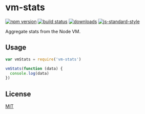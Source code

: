 # vm-stats
[![npm version][2]][3] [![build status][4]][5]
[![downloads][8]][9] [![js-standard-style][10]][11]

Aggregate stats from the Node VM.

## Usage
```js
var vmStats = require('vm-stats')

vmStats(function (data) {
  console.log(data)
})
```

## License
[MIT](https://tldrlegal.com/license/mit-license)

[0]: https://img.shields.io/badge/stability-experimental-orange.svg?style=flat-square
[1]: https://nodejs.org/api/documentation.html#documentation_stability_index
[2]: https://img.shields.io/npm/v/vm-stats.svg?style=flat-square
[3]: https://npmjs.org/package/vm-stats
[4]: https://img.shields.io/travis/nearform/vm-stats/master.svg?style=flat-square
[5]: https://travis-ci.org/nearform/vm-stats
[6]: https://img.shields.io/codecov/c/github/nearform/vm-stats/master.svg?style=flat-square
[7]: https://codecov.io/github/nearform/vm-stats
[8]: http://img.shields.io/npm/dm/vm-stats.svg?style=flat-square
[9]: https://npmjs.org/package/vm-stats
[10]: https://img.shields.io/badge/code%20style-standard-brightgreen.svg?style=flat-square
[11]: https://github.com/feross/standard
